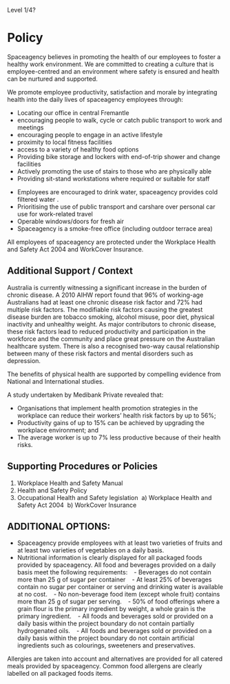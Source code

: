 Level 1/4?

# Policy

Spaceagency believes in promoting the health of our employees to foster a healthy work environment. We are committed to creating a culture that is employee-centred and an environment where safety is ensured and health can be nurtured and supported. 

We promote employee productivity, satisfaction and morale by integrating health into the daily lives of spaceagency employees through: 

- Locating our office in central Fremantle
- encouraging people to walk, cycle or catch public transport to work and meetings
- encouraging people to engage in an active lifestyle 
- proximity to local fitness facilities 
- access to a variety of healthy food options 
- Providing bike storage and lockers with end-of-trip shower and change facilities 
- Actively promoting the use of stairs to those who are physically able 
- Providing sit-stand workstations where required or suitable for staff 
+ Employees are encouraged to drink water, spaceagency provides cold filtered water .
+ Prioritising the use of public transport and carshare over personal car use for work-related travel 
+ Operable windows/doors for fresh air 
+ Spaceagency is a smoke-free office (including outdoor terrace area) 

All employees of spaceagency are protected under the Workplace Health and Safety Act 2004 and WorkCover Insurance.

  

  

  

## Additional Support / Context

Australia is currently witnessing a significant increase in the burden of chronic disease. A 2010 AIHW report found that 96% of working-age Australians had at least one chronic disease risk factor and 72% had multiple risk factors. The modifiable risk factors causing the greatest disease burden are tobacco smoking, alcohol misuse, poor diet, physical inactivity and unhealthy weight. As major contributors to chronic disease, these risk factors lead to reduced productivity and participation in the workforce and the community and place great pressure on the Australian healthcare system. There is also a recognised two-way causal relationship between many of these risk factors and mental disorders such as depression.

The benefits of physical health are supported by compelling evidence from National and International studies.

A study undertaken by Medibank Private revealed that:
- Organisations that implement health promotion strategies in the workplace can reduce their workers’ health risk factors by up to 56%;
- Productivity gains of up to 15% can be achieved by upgrading the workplace environment; and
- The average worker is up to 7% less productive because of their health risks.

  

## Supporting Procedures or Policies

1. Workplace Health and Safety Manual 
2. Health and Safety Policy 
3. Occupational Health and Safety legislation 
a) Workplace Health and Safety Act 2004 
b) WorkCover Insurance

  

  

  

  

## ADDITIONAL OPTIONS:

+ Spaceagency provide employees with at least two varieties of fruits and at least two varieties of vegetables on a daily basis.
+ Nutritional information is clearly displayed for all packaged foods provided by spaceagency. All food and beverages provided on a daily basis meet the following requirements:
  - Beverages do not contain more than 25 g of sugar per container
  - At least 25% of beverages contain no sugar per container or serving and drinking water is available at no cost.
  - No non-beverage food item (except whole fruit) contains more than 25 g of sugar per serving.
  - 50% of food offerings where a grain flour is the primary ingredient by weight, a whole grain is the primary ingredient.
  - All foods and beverages sold or provided on a daily basis within the project boundary do not contain partially hydrogenated oils.
  - All foods and beverages sold or provided on a daily basis within the project boundary do not contain artificial ingredients such as colourings, sweeteners and preservatives.

Allergies are taken into account and alternatives are provided for all catered meals provided by spaceagency. Common food allergens are clearly labelled on all packaged foods items.